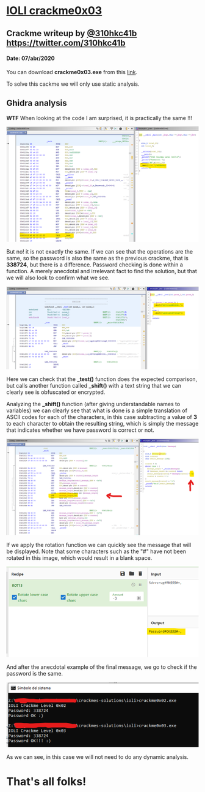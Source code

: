 # [IOLI crackme0x03](crackme0x03.exe) 

## Crackme writeup by [@310hkc41b](https://twitter.com/310hkc41b) https://twitter.com/310hkc41b
#### Date: 07/abr/2020 

You can download **crackme0x03.exe** from this [link](crackme0x03.exe). 

To solve this cackme we will only use static analysis.


## Ghidra analysis

**WTF** When looking at the code I am surprised, it is practically the same !!! 

![crackme_001](crackme0x03-001.png "main") 

But no! it is not exactly the same. If we can see that the operations are the same, so the password is also the same as the previous crackme, that is **338724**, but there is a difference. Password checking is done within a function. A merely anecdotal and irrelevant fact to find the solution, but that we will also look to confirm what we see.

![crackme_002](crackme0x03-002.png "test func") 

Here we can check that the **_test()** function does the expected comparison, but calls another function called **_shift()** with a text string that we can clearly see is obfuscated or encrypted.

Analyzing the **_shift()** function (after giving understandable names to variables) we can clearly see that what is done is a simple translation of ASCII codes for each of the characters, in this case subtracting a value of **3** to each character to obtain the resulting string, which is simply the message that indicates whether we have password is correct or not.

![crackme_003](crackme0x03-003.png "shift func") 

If we apply the rotation function we can quickly see the message that will be displayed. Note that some characters such as the "#" have not been rotated in this image, which would result in a blank space.

![crackme_004](crackme0x03-004.png "rot3") 

And after the anecdotal example of the final message, we go to check if the password is the same.

![crackme_005](crackme0x03-005.png "result") 

As we can see, in this case we will not need to do any dynamic analysis.


# That's all folks!



